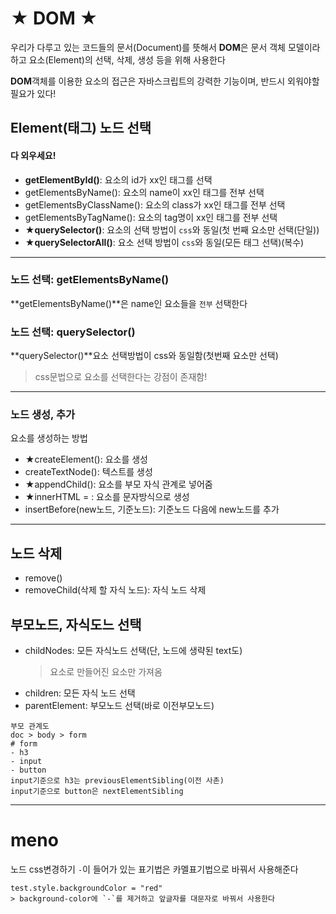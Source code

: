 # ★ DOM ★

우리가 다루고 있는 코드들의 문서(Document)를 뜻해서
**DOM**은 문서 객체 모델이라 하고 요소(Element)의 선택, 삭제, 생성 등을 위해 사용한다

**DOM**객체를 이용한 요소의 접근은 자바스크립트의 강력한 기능이며, 반드시 외워야할 필요가 있다!

## Element(태그) 노드 선택

#### 다 외우세요!

- **getElementById()**: 요소의 id가 xx인 태그를 선택
- getElementsByName(): 요소의 name이 xx인 태그를 전부 선택
- getElementsByClassName(): 요소의 class가 xx인 태그를 전부 선택
- getElementsByTagName(): 요소의 tag명이 xx인 태그를 전부 선택
- **★querySelector()**: 요소의 선택 방법이 `css`와 동일(첫 번째 요소만 선택(단일))
- **★querySelectorAll()**: 요소 선택 방법이 `css`와 동일(모든 태그 선택)(복수)

---

### 노드 선택: getElementsByName()

**getElementsByName()**은 name인 요소들을 `전부` 선택한다

### 노드 선택: querySelector()

**querySelector()**요소 선택방법이 css와 동일함(첫번째 요소만 선택)

> css문법으로 요소를 선택한다는 강점이 존재함!

---

### 노드 생성, 추가

요소를 생성하는 방법

- ★createElement(): 요소를 생성
- createTextNode(): 텍스트를 생성
- ★appendChild(): 요소를 부모 자식 관계로 넣어줌
- ★innerHTML = : 요소를 문자방식으로 생성
- insertBefore(new노드, 기준노드): 기준노드 다음에 new노드를 추가

---

## 노드 삭제

- remove()
- removeChild(삭제 할 자식 노드): 자식 노드 삭제

## 부모노드, 자식도느 **선택**

- childNodes: 모든 자식노드 선택(단, 노드에 생략된 text도)
  > 요소로 만들어진 요소만 가져옴
- children: 모든 자식 노드 선택
- parentElement: 부모노드 선택(바로 이전부모노드)

```
부모 관계도
doc > body > form
# form
- h3
- input
- button
input기준으로 h3는 previousElementSibling(이전 사촌)
input기준으로 button은 nextElementSibling

```

---

# meno

노드 css변경하기
`-`이 들어가 있는 표기법은 카멜표기법으로 바꿔서 사용해준다

```
test.style.backgroundColor = "red"
> background-color에 `-`를 제거하고 앞글자를 대문자로 바꿔서 사용한다
```
